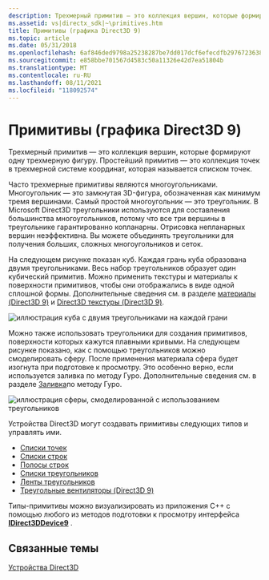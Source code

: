 ```yaml
---
description: Трехмерный примитив — это коллекция вершин, которые формируют одну трехмерную фигуру. Простейший примитив — это коллекция точек в трехмерной системе координат, которая называется списком точек.
ms.assetid: vs|directx_sdk|~\primitives.htm
title: Примитивы (графика Direct3D 9)
ms.topic: article
ms.date: 05/31/2018
ms.openlocfilehash: 6af846ded9798a25238287be7dd017dcf6efecdfb2976723638881c7e00f9642
ms.sourcegitcommit: e858bbe701567d4583c50a11326e42d7ea51804b
ms.translationtype: MT
ms.contentlocale: ru-RU
ms.lasthandoff: 08/11/2021
ms.locfileid: "118092574"
---
```

# <a name="primitives-direct3d-9-graphics"></a>Примитивы (графика Direct3D 9)

Трехмерный примитив — это коллекция вершин, которые формируют одну трехмерную фигуру. Простейший примитив — это коллекция точек в трехмерной системе координат, которая называется списком точек.

Часто трехмерные примитивы являются многоугольниками. Многоугольник — это замкнутая 3D-фигура, обозначенная как минимум тремя вершинами. Самый простой многоугольник — это треугольник. В Microsoft Direct3D треугольники используются для составления большинства многоугольников, потому что все три вершины в треугольнике гарантированно копланарны. Отрисовка непланарных вершин неэффективна. Вы можете объединять треугольники для получения больших, сложных многоугольников и сеток.

На следующем рисунке показан куб. Каждая грань куба образована двумя треугольниками. Весь набор треугольников образует один кубический примитив. Можно применить текстуры и материалы к поверхности примитивов, чтобы они отображались в виде одной сплошной формы. Дополнительные сведения см. в разделе [материалы (Direct3D 9)](materials.md) и [Direct3D текстуры (Direct3D 9)](direct3d-textures.md).

![иллюстрация куба с двумя треугольниками на каждой грани](images/cube3d.png)

Можно также использовать треугольники для создания примитивов, поверхности которых кажутся плавными кривыми. На следующем рисунке показано, как с помощью треугольников можно смоделировать сферу. После применения материала сфера будет изогнута при подготовке к просмотру. Это особенно верно, если используется заливка по методу Гуро. Дополнительные сведения см. в разделе [Заливка](shading-modes.md)по методу Гуро.

![иллюстрация сферы, смоделированной с использованием треугольников](images/sphere3d.png)

Устройства Direct3D могут создавать примитивы следующих типов и управлять ими.

-   [Списки точек](point-lists.md)
-   [Списки строк](line-lists.md)
-   [Полосы строк](line-strips.md)
-   [Списки треугольников](triangle-lists.md)
-   [Ленты треугольников](triangle-strips.md)
-   [Треугольные вентиляторы (Direct3D 9)](triangle-fans.md)

Типы-примитивы можно визуализировать из приложения C++ с помощью любого из методов подготовки к просмотру интерфейса [**IDirect3DDevice9**](/windows/win32/api/d3d9helper/nn-d3d9helper-idirect3ddevice9) .

## <a name="related-topics"></a>Связанные темы

<dl> <dt>

[Устройства Direct3D](direct3d-devices.md)
</dt> </dl>

 

 
